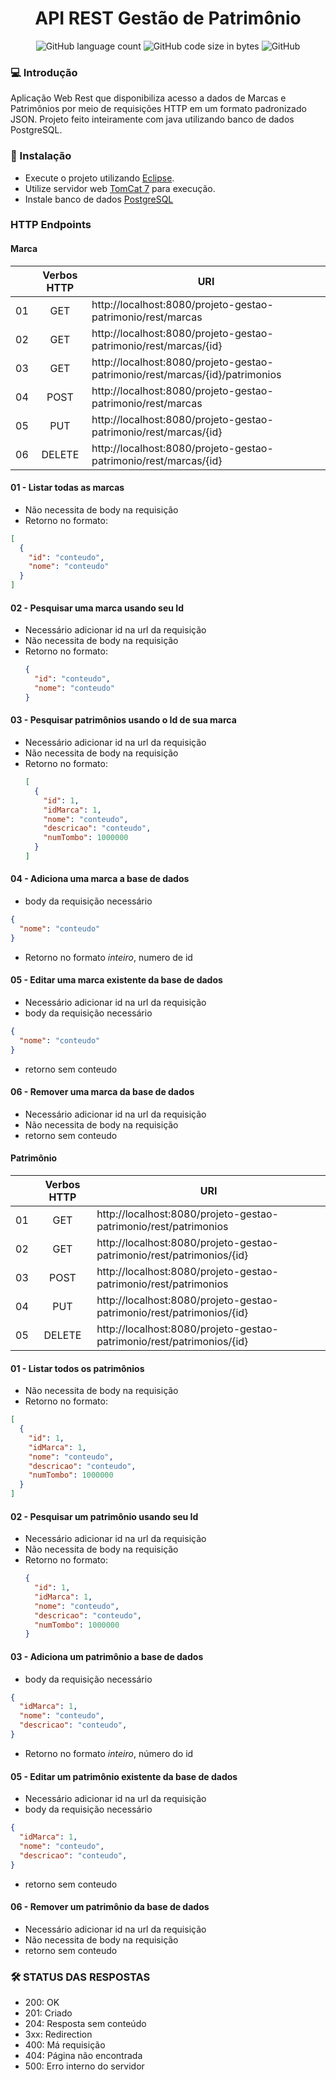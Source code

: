 <h1 align="center">API REST Gestão de Patrimônio</h1>
<p align="center">
<img alt="GitHub language count" src="https://img.shields.io/github/languages/count/hernanbs/gestao-patrimonio-server?style=flat-square" />
<img alt="GitHub code size in bytes" src="https://img.shields.io/github/languages/code-size/hernanbs/gestao-patrimonio-server?color=%232ec73a&style=flat-square" />
<img alt="GitHub" src="https://img.shields.io/github/license/hernanbs/gestao-patrimonio-server?color=%236537f0&style=flat-square" />
</p>

### :computer: Introdução
  Aplicação Web Rest que disponibiliza acesso a dados de Marcas e Patrimônios por meio de requisições HTTP em um formato padronizado JSON.
  Projeto feito inteiramente com java utilizando banco de dados PostgreSQL.
  
### :rocket: Instalação
* Execute o projeto utilizando [Eclipse](https://www.eclipse.org/downloads/packages/release/2020-06/r/eclipse-ide-enterprise-java-developers).
* Utilize servidor web [TomCat 7](https://tomcat.apache.org/download-70.cgi) para execução.
* Instale banco de dados [PostgreSQL](https://www.postgresql.org/download/)

### HTTP Endpoints

#### Marca

|    | Verbos HTTP | URI                                                                          |
|----|:-----------:|------------------------------------------------------------------------------|
| 01 | GET         | http://localhost:8080/projeto-gestao-patrimonio/rest/marcas                  |
| 02 | GET         | http://localhost:8080/projeto-gestao-patrimonio/rest/marcas/{id}             |
| 03 | GET         | http://localhost:8080/projeto-gestao-patrimonio/rest/marcas/{id}/patrimonios |
| 04 | POST        | http://localhost:8080/projeto-gestao-patrimonio/rest/marcas                  |
| 05 | PUT         | http://localhost:8080/projeto-gestao-patrimonio/rest/marcas/{id}             |
| 06 | DELETE      | http://localhost:8080/projeto-gestao-patrimonio/rest/marcas/{id}             |

#### 01 - Listar todas as marcas
 * Não necessita de body na requisição
 * Retorno no formato: 
  ```json
  [
    {
      "id": "conteudo",
      "nome": "conteudo" 
    }
  ]
  ```
#### 02 - Pesquisar uma marca usando seu Id
* Necessário adicionar id na url da requisição
* Não necessita de body na requisição
* Retorno no formato:
  ```json
  {
    "id": "conteudo",
    "nome": "conteudo" 
  }
  ```
#### 03 - Pesquisar patrimônios usando o Id de sua marca
* Necessário adicionar id na url da requisição
* Não necessita de body na requisição
* Retorno no formato:
  ```json
  [
    {
      "id": 1,
      "idMarca": 1,
      "nome": "conteudo",
      "descricao": "conteudo",
      "numTombo": 1000000
    }
  ]
  ```
#### 04 - Adiciona uma marca a base de dados
  * body da requisição necessário
  ```json
  {
    "nome": "conteudo" 
  }
  ```
  * Retorno no formato *inteiro*, numero de id
#### 05 - Editar uma marca existente da base de dados
  * Necessário adicionar id na url da requisição
  * body da requisição necessário
  ```json
  {
    "nome": "conteudo" 
  }
  ```
  * retorno sem conteudo
#### 06 - Remover uma marca da base de dados
* Necessário adicionar id na url da requisição
* Não necessita de body na requisição
* retorno sem conteudo

#### Patrimônio

|    | Verbos HTTP | URI                                                                       |
|----|:-----------:|---------------------------------------------------------------------------|
| 01 | GET         | http://localhost:8080/projeto-gestao-patrimonio/rest/patrimonios          |
| 02 | GET         | http://localhost:8080/projeto-gestao-patrimonio/rest/patrimonios/{id}     |
| 03 | POST        | http://localhost:8080/projeto-gestao-patrimonio/rest/patrimonios          |
| 04 | PUT         | http://localhost:8080/projeto-gestao-patrimonio/rest/patrimonios/{id}     |
| 05 | DELETE      | http://localhost:8080/projeto-gestao-patrimonio/rest/patrimonios/{id}     |

#### 01 - Listar todos os patrimônios
 * Não necessita de body na requisição
 * Retorno no formato: 
  ```json
  [
    {
      "id": 1,
      "idMarca": 1,
      "nome": "conteudo",
      "descricao": "conteudo",
      "numTombo": 1000000
    }
  ]
  ```
#### 02 - Pesquisar um patrimônio usando seu Id
* Necessário adicionar id na url da requisição
* Não necessita de body na requisição
* Retorno no formato:
  ```json
  {
    "id": 1,
    "idMarca": 1,
    "nome": "conteudo",
    "descricao": "conteudo",
    "numTombo": 1000000
  }
  ```
#### 03 - Adiciona um patrimônio a base de dados
  * body da requisição necessário
  ```json
  {
    "idMarca": 1,
    "nome": "conteudo",
    "descricao": "conteudo",
  }
  ```
  * Retorno no formato *inteiro*, número do id
 #### 05 - Editar um patrimônio existente da base de dados
  * Necessário adicionar id na url da requisição
  * body da requisição necessário
  ```json
  {
    "idMarca": 1,
    "nome": "conteudo",
    "descricao": "conteudo",
  }
  ```
  * retorno sem conteudo
#### 06 - Remover um patrimônio da base de dados
* Necessário adicionar id na url da requisição
* Não necessita de body na requisição
* retorno sem conteudo

### :hammer_and_wrench: STATUS DAS RESPOSTAS
* 200: OK
* 201: Criado
* 204: Resposta sem conteúdo
* 3xx: Redirection
* 400: Má requisição
* 404: Página não encontrada
* 500: Erro interno do servidor

